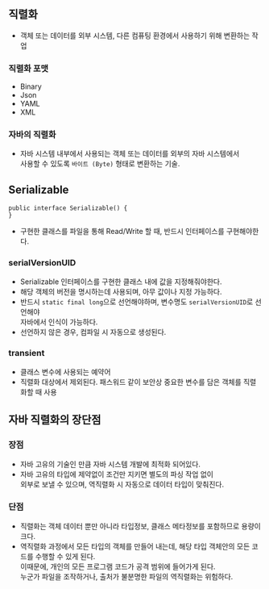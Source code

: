 ## 직렬화
- 객체 또는 데이터를 외부 시스템, 다른 컴퓨팅 환경에서 사용하기 위해 변환하는 작업

### 직렬화 포맷
- Binary
- Json
- YAML
- XML

### 자바의 직렬화
- 자바 시스템 내부에서 사용되는 객체 또는 데이터를 외부의 자바 시스템에서  
  사용할 수 있도록 `바이트 (Byte)` 형태로 변환하는 기술.

## Serializable
```
public interface Serializable() {
}
```
- 구현한 클래스를 파일을 통해 Read/Write 할 때, 반드시 인터페이스를 구현해야한다.

### serialVersionUID
- Serializable 인터페이스를 구현한 클래스 내에 값을 지정해줘야한다.
- 해당 객체의 버전을 명시하는데 사용되며, 아무 값이나 지정 가능하다.
- 반드시 `static final long`으로 선언해야하며, 변수명도 `serialVersionUID`로 선언해야  
  자바에서 인식이 가능하다.
- 선언하지 않은 경우, 컴파일 시 자동으로 생성된다.

### transient
- 클래스 변수에 사용되는 예약어
- 직렬화 대상에서 제외된다. 패스워드 같이 보안상 중요한 변수를 담은 객체를 직렬화할 때 사용

## 자바 직렬화의 장단점
### 장점
- 자바 고유의 기술인 만큼 자바 시스템 개발에 최적화 되어있다.
- 자바 고유의 타입에 제약없이 조건만 지키면 별도의 파싱 작업 없이  
  외부로 보낼 수 있으며, 역직렬화 시 자동으로 데이터 타입이 맞춰진다.

### 단점
- 직렬화는 객체 데이터 뿐만 아니라 타입정보, 클래스 메타정보를 포함하므로 용량이 크다.
- 역직렬화 과정에서 모든 타입의 객체를 만들어 내는데, 해당 타입 객체안의 모든 코드를 수행할 수 있게 된다.  
  이때문에, 개인의 모든 프로그램 코드가 공격 범위에 들어가게 된다.  
  누군가 파일을 조작하거나, 출처가 불분명한 파일의 역직렬화는 위험하다.
